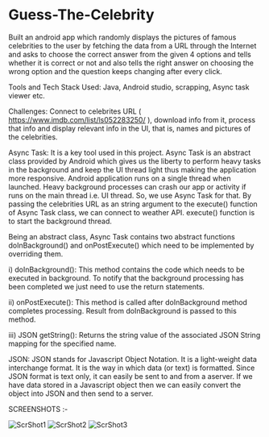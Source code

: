 # Guess-The-Celebrity
Built an android app which randomly displays the pictures of famous celebrities to the user by fetching the data from a URL through the Internet and asks to choose the correct answer from the given 4 options and tells whether it is correct or not and also tells the right answer on choosing the wrong option and the question keeps changing after every click.

Tools and Tech Stack Used:
Java, Android studio, scrapping, Async task viewer etc.

Challenges:
Connect to celebrites URL ( https://www.imdb.com/list/ls052283250/ ), download info from it, process that info and display relevant info in the UI, that is, names and pictures of the celebrities.

Async Task:
It is a key tool used in this project. Async Task is an abstract class provided by Android which gives us the liberty to perform heavy tasks in the background and keep the UI thread light thus making the application more responsive. Android application runs on a single thread when launched. Heavy background processes can crash our app or activity if runs on the main thread i.e. UI thread. So, we use Async Task for that.
By passing the celebrities URL as an string argument to the execute() function of Async Task class, we can connect to weather API. execute() function is to start the background thread.

Being an abstract class, Async Task contains two abstract functions doInBackground() and onPostExecute() which need to be implemented by overriding them.

i) doInBackground(): This method contains the code which needs to be executed in background. To notify that the background processing has been completed we just need to use the return statements.

ii) onPostExecute(): This method is called after doInBackground method completes processing. Result from doInBackground is passed to this method.

iii) JSON getString(): Returns the string value of the associated JSON String mapping for the specified name.


JSON:
JSON stands for Javascript Object Notation. It is a light-weight data interchange format. It is the way in which data (or text) is formatted.
Since JSON format is text only, it can easily be sent to and from a aserver. If we have data stored in a Javascript object then we can easily convert the object into JSON and then send to a server.

SCREENSHOTS :-

![ScrShot1](https://user-images.githubusercontent.com/91591163/201874748-acea10ca-f8aa-41f9-a1d1-90be712425ee.jpg)
![ScrShot2](https://user-images.githubusercontent.com/91591163/201874851-30d81fb8-3888-40fc-bddb-38cd658f3e2e.jpg)
![ScrShot3](https://user-images.githubusercontent.com/91591163/201874903-bc5a55c1-c05c-4e78-94de-89c4ed9d64fe.jpg)
